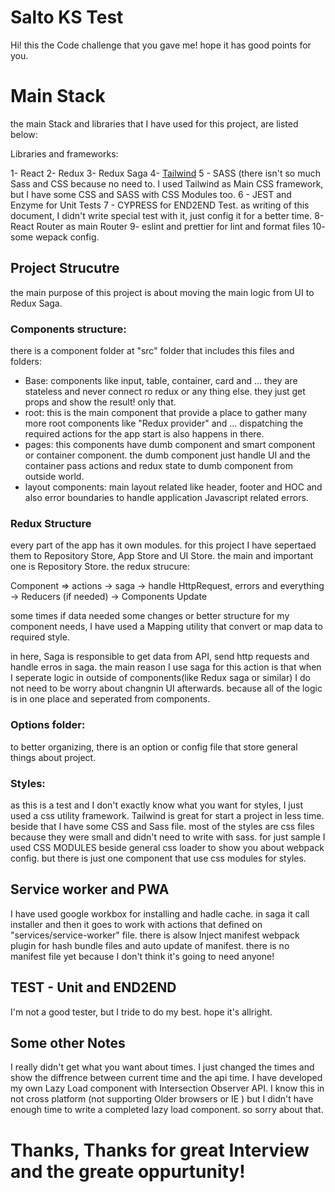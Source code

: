 # Salto KS Test

Hi! this the Code challenge that you gave me! hope it has good points for you.

# Main Stack

the  main Stack and libraries that I have used for this project, are listed below:

Libraries and frameworks: 

1- React
2- Redux
3- Redux Saga
4- [Tailwind](https://tailwindcss.com/) 
5 - SASS (there isn't so much Sass and  CSS because no need to. I used Tailwind as Main CSS framework, but I have some CSS and SASS with CSS Modules too.
6 - JEST and Enzyme for Unit Tests
7 - CYPRESS for END2END Test. as writing of this document, I didn't write special test with it, just config it for a better time.
8- React Router as main Router
9- eslint and prettier for lint and format files
10- some wepack config.

## Project Strucutre

the main purpose of this project is about moving the main logic from UI to  Redux Saga. 

### Components structure:

there is a component folder at "src" folder that includes this files and folders:

 - Base:  components like input, table, container, card and ... they are stateless and never connect ro redux or any thing else. they just get props and show the result! only that.
 - root: this is the main component that provide a place to gather many more  root components like "Redux provider" and ... dispatching the required actions for the app start is also happens in there. 
 - pages: this components have dumb component and smart component or container component. the dumb component just handle UI and the container pass actions and redux state to dumb component from outside world.
 - layout components: main layout related like header, footer and HOC and also error boundaries to handle application Javascript related errors.

### Redux Structure
every part of the app has it own modules. for this project I have sepertaed them to Repository Store, App Store and UI Store. the main and important one is Repository Store.
the redux strucure:

Component => actions -> saga -> handle HttpRequest, errors and everything -> Reducers (if needed) -> Components Update

some times if data needed some changes or better structure for my component needs, I have used a Mapping utility that convert or map data to required style.

in here,  Saga  is responsible to get data from API, send http requests and handle erros in saga. the main reason I use saga for this action is that when I seperate logic in outside of components(like Redux saga or similar) I do not need to be worry about changnin UI afterwards. because all of the logic is in one place and seperated from components.

### Options folder:
to better organizing, there is an option or config file that store general things about project.

### Styles:

as this is a test and I don't exactly know what you want for styles, I just used a css utility framework. Tailwind is great for start a project in less time. beside that I have some CSS and Sass file. most of the styles are css files because they were small and didn't need to write with sass. for just sample I used CSS MODULES beside general css loader to show you about webpack config. but there is just one component that use css modules for styles.

## Service worker and PWA 
I have used google workbox for installing and hadle cache. in saga it call installer and then it goes to work with actions that defined on "services/service-worker" file. there is alsow Inject manifest webpack plugin for hash bundle files and auto update of manifest. there is no manifest file yet because I don't think it's going to need anyone!

## TEST - Unit and END2END

I'm not a good tester, but I tride to do my best. hope it's allright.


## Some other Notes

 I really didn't get what you want about times. I just changed the times and show the diffrence between current time and the api time.
I have developed my own Lazy Load component with  Intersection Observer API. I know this in not cross platform (not supporting Older  browsers or IE ) but I didn't have enough time to write a completed lazy load component. so sorry about that. 

# Thanks, Thanks for great Interview and the greate oppurtunity!
